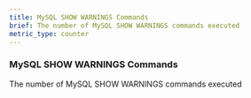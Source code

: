 ```yaml
---
title: MySQL SHOW WARNINGS Commands
brief: The number of MySQL SHOW WARNINGS commands executed
metric_type: counter
---
```

### MySQL SHOW WARNINGS Commands

The number of MySQL SHOW WARNINGS commands executed
